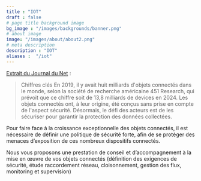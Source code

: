 ```yaml
---
title : "IOT"
draft : false
# page title background image
bg_image : "/images/backgrounds/banner.png"
# about image
image: "/images/about/about2.png"
# meta description
description : "IOT"
aliases :  "/iot"
---
```


[Extrait du Journal du Net](<https://www.journaldunet.com/ebusiness/internet-mobile/1501637-proliferation-des-objets-connectes-de-nouveaux-besoins-pour-les-usagers/" > "Journal du Net")  :
>Chiffres clés
En 2019, il y avait huit milliards d'objets connectés dans le monde, selon la société de recherche américaine 451 Research, qui prévoit que ce chiffre soit de 13,8 milliards de devices en 2024.
Les objets connectés ont, à leur origine, été conçus sans prise en compte de l'aspect sécurité. Désormais, le défi des acteurs est de les sécuriser pour garantir la protection des données collectées.

Pour faire face à la croissance exceptionnelle des objets connectés, il est nécessaire de définir une politique de sécurité forte, afin de se protéger des menaces d’exposition de ces nombreux dispositifs connectés.  

Nous vous proposons une prestation de conseil et d’accompagnement à la mise en œuvre de vos objets connectés (définition des exigences de sécurité, étude raccordement réseau, cloisonnement, gestion des flux, monitoring et supervision)
